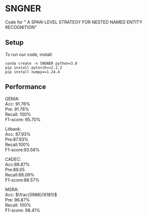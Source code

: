 # SNGNER

Code for " A SPAN-LEVEL STRATEGY FOR NESTED NAMED ENTITY RECOGNITION"
 
## Setup

To run our code, install:
```
conda create -n SNGNER python=3.8
pip install pytorch==2.2.2
pip install numpy==1.24.4
```


## Performance
GENIA: <br>
Acc: 91.76% <br>
Pre: 91.76% <br>
Recall: 100% <br>
F1-score: 95.70% <br>

Litbank: <br>
Acc: 87.93% <br>
Pre:87.93% <br>
Recall:100% <br>
F1-score:93.58% <br>

CADEC: <br>
Acc:88.87% <br>
Pre:89.05 <br>
Recall:88.09% <br>
F1-score:88.57% <br>

MSRA: <br>
Acc: $\frac{5988}{6181}$ <br>
Pre: 96.87% <br>
Recall: 100% <br>
F1-score: 98.41% <br>